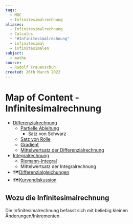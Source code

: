 ```yaml
---
tags:
  - MOC
  - Infinitesimalrechnung
aliases:
  - Infinitesimalrechnung
  - Calculus
  - "#Infinitesimalrechnung"
  - infinitesimal
  - infinitesimalen
subject:
  - mathe
source:
  - Rudolf Frauenschuh
created: 26th March 2022
---
```


# Map of Content - Infinitesimalrechnung

- [Differenzialrechnung](Differenzialrechnung.md)
    - [Partielle Ableitung](Analysis/Partielle%20Ableitung.md)
        - Satz von Schwarz
    - [Satz von Rolle](Satz%20von%20Rolle.md)
    - [Gradient](Gradient.md)
    - [Mittelwertsatz der Differenzialrechnung](Mittelwertsatz%20der%20Differenzialrechnung.md)
- [Integralrechnung](Analysis/Integralrechnung.md)
    - [Riemann-Integral](Riemann-Integral.md)
    - Mittelwertsatz der Integralrechnung
- 🗺️[Differenzialgleichungen]({MOC}%20DGL.md)
- 🗺️[Kurvendiskussion]({MOC}%20Kurvendiskussion.md)

## Wozu die Infinitesimalrechnung

 Die Infinitesimalrechnung befasst sich mit beliebig kleinen Änderungen/Inkrementen.
 